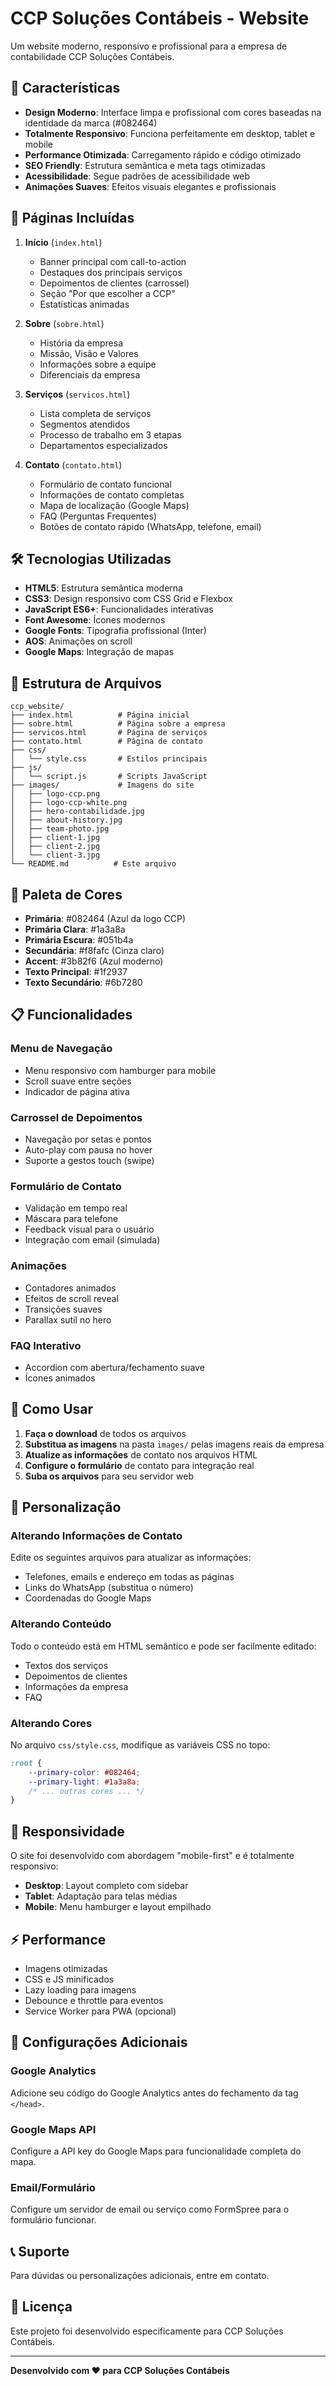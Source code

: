 # CCP Soluções Contábeis - Website

Um website moderno, responsivo e profissional para a empresa de contabilidade CCP Soluções Contábeis.

## 🚀 Características

- **Design Moderno**: Interface limpa e profissional com cores baseadas na identidade da marca (#082464)
- **Totalmente Responsivo**: Funciona perfeitamente em desktop, tablet e mobile
- **Performance Otimizada**: Carregamento rápido e código otimizado
- **SEO Friendly**: Estrutura semântica e meta tags otimizadas
- **Acessibilidade**: Segue padrões de acessibilidade web
- **Animações Suaves**: Efeitos visuais elegantes e profissionais

## 📱 Páginas Incluídas

1. **Início** (`index.html`)
   - Banner principal com call-to-action
   - Destaques dos principais serviços
   - Depoimentos de clientes (carrossel)
   - Seção "Por que escolher a CCP"
   - Estatísticas animadas

2. **Sobre** (`sobre.html`)
   - História da empresa
   - Missão, Visão e Valores
   - Informações sobre a equipe
   - Diferenciais da empresa

3. **Serviços** (`servicos.html`)
   - Lista completa de serviços
   - Segmentos atendidos
   - Processo de trabalho em 3 etapas
   - Departamentos especializados

4. **Contato** (`contato.html`)
   - Formulário de contato funcional
   - Informações de contato completas
   - Mapa de localização (Google Maps)
   - FAQ (Perguntas Frequentes)
   - Botões de contato rápido (WhatsApp, telefone, email)

## 🛠️ Tecnologias Utilizadas

- **HTML5**: Estrutura semântica moderna
- **CSS3**: Design responsivo com CSS Grid e Flexbox
- **JavaScript ES6+**: Funcionalidades interativas
- **Font Awesome**: Ícones modernos
- **Google Fonts**: Tipografia profissional (Inter)
- **AOS**: Animações on scroll
- **Google Maps**: Integração de mapas

## 📂 Estrutura de Arquivos

```
ccp_website/
├── index.html          # Página inicial
├── sobre.html          # Página sobre a empresa
├── servicos.html       # Página de serviços
├── contato.html        # Página de contato
├── css/
│   └── style.css       # Estilos principais
├── js/
│   └── script.js       # Scripts JavaScript
├── images/             # Imagens do site
│   ├── logo-ccp.png
│   ├── logo-ccp-white.png
│   ├── hero-contabilidade.jpg
│   ├── about-history.jpg
│   ├── team-photo.jpg
│   ├── client-1.jpg
│   ├── client-2.jpg
│   └── client-3.jpg
└── README.md          # Este arquivo
```

## 🎨 Paleta de Cores

- **Primária**: #082464 (Azul da logo CCP)
- **Primária Clara**: #1a3a8a
- **Primária Escura**: #051b4a
- **Secundária**: #f8fafc (Cinza claro)
- **Accent**: #3b82f6 (Azul moderno)
- **Texto Principal**: #1f2937
- **Texto Secundário**: #6b7280

## 📋 Funcionalidades

### Menu de Navegação
- Menu responsivo com hamburger para mobile
- Scroll suave entre seções
- Indicador de página ativa

### Carrossel de Depoimentos
- Navegação por setas e pontos
- Auto-play com pausa no hover
- Suporte a gestos touch (swipe)

### Formulário de Contato
- Validação em tempo real
- Máscara para telefone
- Feedback visual para o usuário
- Integração com email (simulada)

### Animações
- Contadores animados
- Efeitos de scroll reveal
- Transições suaves
- Parallax sutil no hero

### FAQ Interativo
- Accordion com abertura/fechamento suave
- Ícones animados

## 🚀 Como Usar

1. **Faça o download** de todos os arquivos
2. **Substitua as imagens** na pasta `images/` pelas imagens reais da empresa
3. **Atualize as informações** de contato nos arquivos HTML
4. **Configure o formulário** de contato para integração real
5. **Suba os arquivos** para seu servidor web

## 📝 Personalização

### Alterando Informações de Contato

Edite os seguintes arquivos para atualizar as informações:
- Telefones, emails e endereço em todas as páginas
- Links do WhatsApp (substitua o número)
- Coordenadas do Google Maps

### Alterando Conteúdo

Todo o conteúdo está em HTML semântico e pode ser facilmente editado:
- Textos dos serviços
- Depoimentos de clientes
- Informações da empresa
- FAQ

### Alterando Cores

No arquivo `css/style.css`, modifique as variáveis CSS no topo:
```css
:root {
    --primary-color: #082464;
    --primary-light: #1a3a8a;
    /* ... outras cores ... */
}
```

## 📱 Responsividade

O site foi desenvolvido com abordagem "mobile-first" e é totalmente responsivo:

- **Desktop**: Layout completo com sidebar
- **Tablet**: Adaptação para telas médias
- **Mobile**: Menu hamburger e layout empilhado

## ⚡ Performance

- Imagens otimizadas
- CSS e JS minificados
- Lazy loading para imagens
- Debounce e throttle para eventos
- Service Worker para PWA (opcional)

## 🔧 Configurações Adicionais

### Google Analytics
Adicione seu código do Google Analytics antes do fechamento da tag `</head>`.

### Google Maps API
Configure a API key do Google Maps para funcionalidade completa do mapa.

### Email/Formulário
Configure um servidor de email ou serviço como FormSpree para o formulário funcionar.

## 📞 Suporte

Para dúvidas ou personalizações adicionais, entre em contato.

## 📄 Licença

Este projeto foi desenvolvido especificamente para CCP Soluções Contábeis.

---

**Desenvolvido com ❤️ para CCP Soluções Contábeis**
